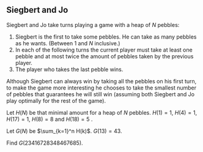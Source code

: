 ## Siegbert and Jo

Siegbert and Jo take turns playing a game with a heap of $N$ pebbles:

1. Siegbert is the first to take some pebbles. He can take as many pebbles as he wants. (Between $1$ and $N$ inclusive.)
2. In each of the following turns the current player must take at least one pebble and at most twice the amount of pebbles taken by the previous player.
3. The player who takes the last pebble wins.

Although Siegbert can always win by taking all the pebbles on his first turn, to make the game more interesting he chooses to take the smallest number of pebbles that guarantees he will still win (assuming both Siegbert and Jo play optimally for the rest of the game).

Let $H(N)$ be that minimal amount for a heap of $N$ pebbles.
$H(1)=1$, $H(4)=1$, $H(17)=1$, $H(8)=8$ and $H(18)=5$ .

Let $G(N)$ be $\sum_{k=1}^n H(k)$.
$G(13)=43$.

Find $G(23416728348467685)$.
